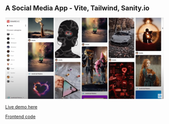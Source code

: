 ## A Social Media App - Vite, Tailwind, Sanity.io

<img src='/insta.png' alt='Profile' width='600' />

[Live demo here](https://aaron-james-profile-demo.vercel.app/)

[Frontend code](https://github.com/jaymzdrury/social-media-frontend)
